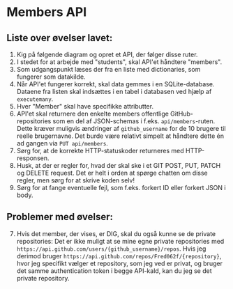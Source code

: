 # Members API

## Liste over øvelser lavet:

1. Kig på følgende diagram og opret et API, der følger disse ruter.
2. I stedet for at arbejde med "students", skal API'et håndtere "members".
3. Som udgangspunkt læses der fra en liste med dictionaries, som fungerer som datakilde.
4. Når API'et fungerer korrekt, skal data gemmes i en SQLite-database. Dataene fra listen skal indsættes i en tabel i databasen ved hjælp af `executemany`.
5. Hver "Member" skal have specifikke attributter.
6. API'et skal returnere den enkelte members offentlige GitHub-repositories som en del af JSON-schemas i f.eks. `api/members`-ruten. Dette kræver muligvis ændringer af `github_username` for de 10 brugere til reelle brugernavne. Det burde være relativt simpelt at håndtere dette én ad gangen via `PUT api/members`.
8. Sørg for, at de korrekte HTTP-statuskoder returneres med HTTP-responsen.
9. Husk, at der er regler for, hvad der skal ske i et GIT POST, PUT, PATCH og DELETE request. Det er helt i orden at spørge chatten om disse regler, men sørg for at skrive koden selv!
10. Sørg for at fange eventuelle fejl, som f.eks. forkert ID eller forkert JSON i body.

## Problemer med øvelser:

7. Hvis det member, der vises, er DIG, skal du også kunne se de private repositories: 
Det er ikke muligt at se mine egne private repositories med `https://api.github.com/users/{github_username}/repos`. Hvis jeg derimod bruger `https://api.github.com/repos/Fred062f/{repository}`, hvor jeg specifikt vælger et repository, som jeg ved er privat, og bruger det samme authentication token i begge API-kald, kan du jeg se det private repository.

